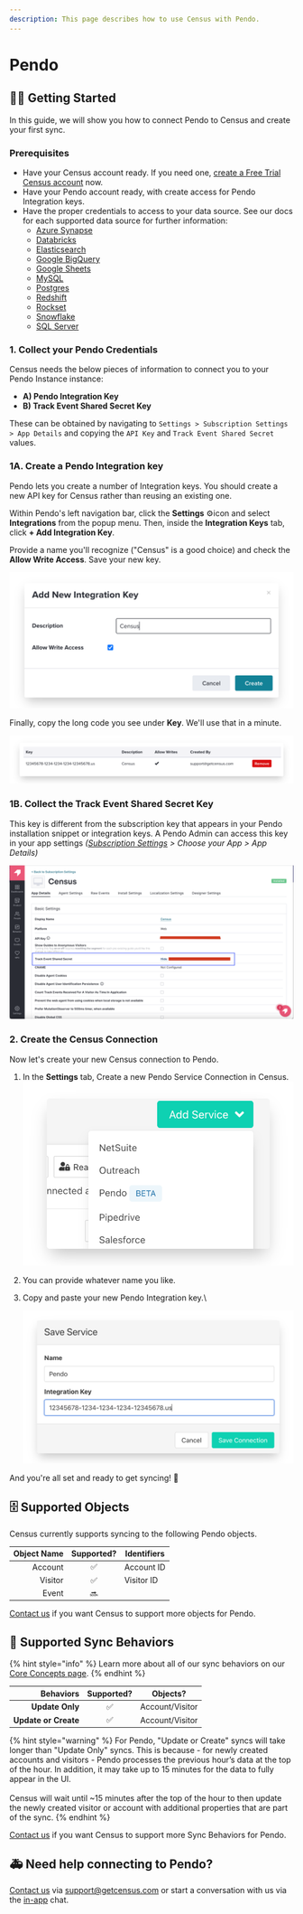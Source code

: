 ```yaml
---
description: This page describes how to use Census with Pendo.
---
```


# Pendo

## 🏃‍♀️ Getting Started

In this guide, we will show you how to connect Pendo to Census and create your first sync.

### Prerequisites

* Have your Census account ready. If you need one, [create a Free Trial Census account](https://app.getcensus.com/) now.
* Have your Pendo account ready, with create access for Pendo Integration keys.
* Have the proper credentials to access to your data source. See our docs for each supported data source for further information:
  * [Azure Synapse](../sources/azure-synapse.md)
  * [Databricks](https://docs.getcensus.com/sources/databricks)
  * [Elasticsearch](https://docs.getcensus.com/sources/elasticsearch)
  * [Google BigQuery](https://docs.getcensus.com/sources/google-bigquery)
  * [Google Sheets](https://docs.getcensus.com/sources/google-sheets)
  * [MySQL](https://docs.getcensus.com/sources/mysql)
  * [Postgres](https://docs.getcensus.com/sources/postgres)
  * [Redshift](https://docs.getcensus.com/sources/redshift)
  * [Rockset](https://docs.getcensus.com/sources/rockset)
  * [Snowflake](https://docs.getcensus.com/sources/snowflake)
  * [SQL Server](https://docs.getcensus.com/sources/sql-server)

### 1. Collect your Pendo Credentials

Census needs the below pieces of information to connect you to your Pendo Instance instance:

* **A) Pendo Integration Key**
* **B) Track Event Shared Secret Key**

These can be obtained by navigating to `Settings > Subscription Settings > App Details` and copying the `API Key` and `Track Event Shared Secret` values.

### 1A. Create a Pendo Integration key

Pendo lets you create a number of Integration keys. You should create a new API key for Census rather than reusing an existing one.

Within Pendo's left navigation bar, click the **Settings** ⚙️icon and select **Integrations** from the popup menu. Then, inside the **Integration Keys** tab, click **+ Add Integration Key**.

Provide a name you'll recognize ("Census" is a good choice) and check the **Allow Write Access**. Save your new key.

![](../.gitbook/assets/screely-1624583157927.png)

Finally, copy the long code you see under **Key**. We'll use that in a minute.

![](../.gitbook/assets/screely-1624583167649.png)

### 1B. Collect the Track Event Shared Secret Key

This key is different from the subscription key that appears in your Pendo installation snippet or integration keys. A Pendo Admin can access this key in your app settings _(_[_Subscription Settings_](https://app.pendo.io/admin) _> Choose your App > App Details)_

![](<../.gitbook/assets/Screen Shot 2022-06-06 at 2.22.53 PM.png>)

### 2. Create the Census Connection

Now let's create your new Census connection to Pendo.

1. In the **Settings** tab, Create a new Pendo Service Connection in Census.\
   <img src="../.gitbook/assets/screely-1624583177140.png" alt="" data-size="original">
2. You can provide whatever name you like.
3.  Copy and paste your new Pendo Integration key.\\

    <img src="../.gitbook/assets/screely-1624583188453.png" alt="" data-size="original">

And you're all set and ready to get syncing! 🎉

## 🗄 Supported Objects

Census currently supports syncing to the following Pendo objects.

| **Object Name** | **Supported?** | Identifiers |
| --------------: | :------------: | ----------- |
|         Account |        ✅       | Account ID  |
|         Visitor |        ✅       | Visitor ID  |
|           Event |       🔜       |             |

[Contact us](mailto:support@getcensus.com) if you want Census to support more objects for Pendo.

## 🔄 Supported Sync Behaviors

{% hint style="info" %}
Learn more about all of our sync behaviors on our [Core Concepts page](../basics/core-concept/#the-different-sync-behaviors).
{% endhint %}

|        **Behaviors** | **Supported?** |   **Objects?**  |
| -------------------: | :------------: | :-------------: |
|      **Update Only** |        ✅       | Account/Visitor |
| **Update or Create** |        ✅       | Account/Visitor |

{% hint style="warning" %}
For Pendo, "Update or Create" syncs will take longer than "Update Only" syncs. This is because - for newly created accounts and visitors - Pendo processes the previous hour’s data at the top of the hour. In addition, it may take up to 15 minutes for the data to fully appear in the UI.\
\
Census will wait until \~15 minutes after the top of the hour to then update the newly created visitor or account with additional properties that are part of the sync.
{% endhint %}

[Contact us](mailto:support@getcensus.com) if you want Census to support more Sync Behaviors for Pendo.

## 🚑 Need help connecting to Pendo?

[Contact us](mailto:support@getcensus.com) via support@getcensus.com or start a conversation with us via the [in-app](https://app.getcensus.com) chat.

